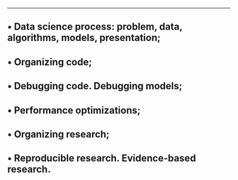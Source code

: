 ------------------------------------------------------------------------------
• Data science process: problem, data, algorithms, models, presentation;
------------------------------------------------------------------------------
• Organizing code;
------------------------------------------------------------------------------
• Debugging code. Debugging models;
-------------------------------------------------------------------------------
• Performance optimizations;
-----------------------------------------------------------------------------------
• Organizing research;
-----------------------------------------------------------------------------
• Reproducible research. Evidence-based research.
------------------------------------------------------------------------
